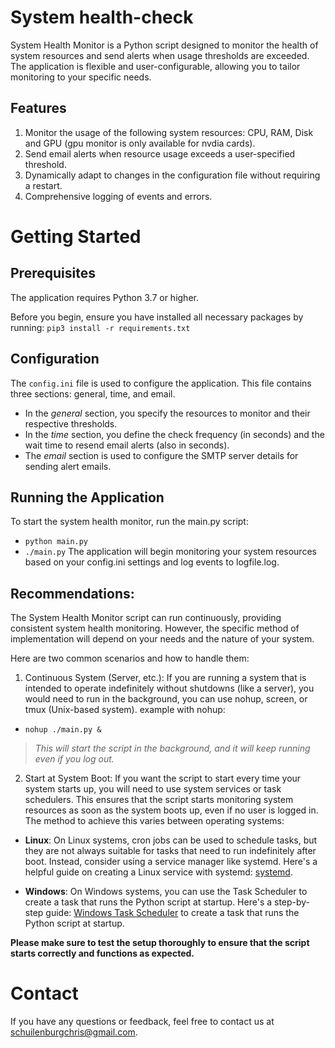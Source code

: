 # System health-check
System Health Monitor is a Python script designed to monitor the health of system resources and send alerts when usage thresholds are exceeded. 
The application is flexible and user-configurable, allowing you to tailor monitoring to your specific needs.

## Features
1.  Monitor the usage of the following system resources: CPU, RAM, Disk and GPU (gpu monitor is only available for nvdia cards).
2.  Send email alerts when resource usage exceeds a user-specified threshold.
3.  Dynamically adapt to changes in the configuration file without requiring a restart.
4.  Comprehensive logging of events and errors.

# Getting Started
## Prerequisites
The application requires Python 3.7 or higher.

Before you begin, ensure you have installed all necessary packages by running: `pip3 install -r requirements.txt`

## Configuration
The `config.ini` file is used to configure the application. This file contains three sections: general, time, and email.
* In the *general* section, you specify the resources to monitor and their respective thresholds.
* In the *time* section, you define the check frequency (in seconds) and the wait time to resend email alerts (also in seconds).
* The *email* section is used to configure the SMTP server details for sending alert emails.

## Running the Application
To start the system health monitor, run the main.py script:
*  `python main.py`
*  `./main.py`
The application will begin monitoring your system resources based on your config.ini settings and log events to logfile.log.

## Recommendations:
The System Health Monitor script can run continuously, providing consistent system health monitoring. 
However, the specific method of implementation will depend on your needs and the nature of your system.

Here are two common scenarios and how to handle them:
1.  Continuous System (Server, etc.): If you are running a system that is intended to operate indefinitely without shutdowns (like a server), you would need to run in the background, you can use nohup, screen, or tmux (Unix-based system).
example with nohup:
* `nohup ./main.py &` 
> *This will start the script in the background, and it will keep running even if you log out.*
2.  Start at System Boot: If you want the script to start every time your system starts up, you will need to use system services or task schedulers. This ensures that the script starts monitoring system resources as soon as the system boots up, even if no user is logged in. The method to achieve this varies between operating systems:
+ **Linux**: On Linux systems, cron jobs can be used to schedule tasks, but they are not always suitable for tasks that need to run indefinitely after boot. Instead, consider using a service manager like systemd. Here's a helpful guide on creating a Linux service with systemd: [systemd](https://medium.com/@benmorel/creating-a-linux-service-with-systemd-611b5c8b91d6).

+ **Windows**: On Windows systems, you can use the Task Scheduler to create a task that runs the Python script at startup. Here's a step-by-step guide: [Windows Task Scheduler](https://www.windowscentral.com/how-create-automated-task-using-task-scheduler-windows-10) to create a task that runs the Python script at startup.

**Please make sure to test the setup thoroughly to ensure that the script starts correctly and functions as expected.**

# Contact

If you have any questions or feedback, feel free to contact us at schuilenburgchris@gmail.com.
